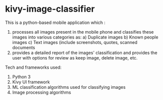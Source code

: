 # kivy-image-classifier

This is a python-based mobile application which :
 1) processes all images present in the mobile phone and classifies these images into various categories as:
   a) Duplicate images
   b) Known people images
   c) Text images (include screenshots, quotes, scanned documents
 2) provides a detailed report of the images' classification and provides the user with options for review as keep image, delete image, etc.

Tech and frameworks used:
  1) Python 3
  2) Kivy UI framework
  3) ML classification algorithms used for classifying images
  4) Image processing algorithms
